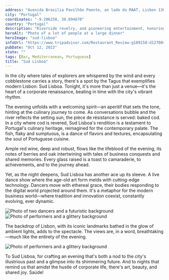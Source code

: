 ```yaml
---
address: "Avenida Brasilia Pavilhão Poente, ao lado do MAAT, Lisbon 1300-598 Portugal"
city: "Portugal"
coordinates: "-9.206250, 38.694670"
country: "Portugal"
description: "Riverside revelry, and pioneering entertainment, honoring tradition while embracing the future"
heroAlt: "Photo of a lot of people at a large dinner"
heroImage: "sud-lisboa"
infoUrl: "https://www.tripadvisor.com/Restaurant_Review-g189158-d12700473-Reviews-SUD_Lisboa-Lisbon_Lisbon_District_Central_Portugal.html"
pubDate: "Oct 12, 2023"
state: ""
tags: [Bar, Mediterranean, Portuguese]
title: "Sud Lisboa"
---
```


In the city where tales of explorers are whispered by the wind and every cobblestone carries a story, there's a spot by the Tagus that exemplifies modern Lisbon: Sud Lisboa. Tonight, it's more than just a venue—it's the heart of a corporate renaissance, beating in time with the city's vibrant rhythm.

The evening unfolds with a welcoming spirit—an aperitif that sets the tone, hinting at the culinary journey to come. As conversations bubble and the river reflects the setting sun, the pièce de résistance is served: baked cod. In a city where cod is revered, Sud Lisboa's rendition is a testament to Portugal's culinary heritage, reimagined for the contemporary palate. The fish, flaky and sumptuous, is a dance of flavors and textures, encapsulating the soul of Portuguese cuisine.

Ample red wine, deep and robust, flows like the lifeblood of the evening, its notes of berries and oak intertwining with tales of business conquests and shared memories. Every glass raised is a toast to camaraderie, to achievements, and to the journey ahead.

Yet, as the night deepens, Sud Lisboa has another ace up its sleeve. A live dance show where the age-old art form melds with cutting-edge technology. Dancers move with ethereal grace, their bodies responding to the digital world projected around them. It's a metaphor for the modern business world—where tradition and innovation coexist, constantly evolving, ever dynamic.

![Photo of two dancers and a futuristic background](/sud-lisboa-performance.jpg)
![Photo of performers and a glittery background](/sud-lisboa-performance-two.jpg)

The backdrop of Lisbon, with its iconic landmarks bathed in the glow of ambient lights, adds to the spectacle. The views are, in a word, breathtaking—much like the entirety of the evening.

![Photo of performers and a glittery background](/sud-lisboa-view.jpg)

To Sud Lisboa, for crafting an evening that's both a nod to the city's illustrious past and a glimpse into its shimmering future. And to nights that remind us that amidst the hustle of corporate life, there's art, beauty, and shared joy. Saúde!
